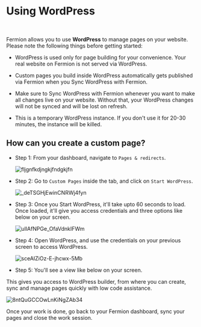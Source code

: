 # Using WordPress

<br>

Fermion allows you to use **WordPress** to manage pages on your website. Please note the following things before getting started:

- WordPress is used only for page building for your convenience. Your real website on Fermion is not served via WordPress.

- Custom pages you build inside WordPress automatically gets published via Fermion when you Sync WordPress with Fermion.

- Make sure to Sync WordPress with Fermion whenever you want to make all changes live on your website. Without that, your WordPress changes will not be synced and will be lost on refresh.

- This is a temporary WordPress instance. If you don't use it for 20-30 minutes, the instance will be killed.

## How can you create a custom page?

- Step 1: From your dashboard, navigate to `Pages & redirects`.

  ![fljgnfkdjngkjfndgkjfn](https://codedamn-website-assets.s3.us-east-1.amazonaws.com/uploads/24-11-2024/32%402x.zmznlx.png)

- Step 2: Go to `Custom Pages` inside the tab, and click on `Start WordPress`.

  ![_deTSGHjEwinCNRWj4fyn](https://creator-assets.codedamn.com/fermion-instructor/02-08-2024/instructor_66467ae8ada1f52e23942268/_deTSGHjEwinCNRWj4fyn)

- Step 3: Once you Start WordPress, it'll take upto 60 seconds to load. Once loaded, it'll give you access credentials and three options like below on your screen.

  ![uIlAfNPGe_OfaVdnkIFWm](https://creator-assets.codedamn.com/fermion-instructor/02-08-2024/instructor_66467ae8ada1f52e23942268/uIlAfNPGe_OfaVdnkIFWm)

- Step 4: Open WordPress, and use the credentials on your previous screen to access WordPress.

  ![sceAIZiOz-E-jhcwx-5Mb](https://creator-assets.codedamn.com/fermion-instructor/02-08-2024/instructor_66467ae8ada1f52e23942268/sceAIZiOz-E-jhcwx-5Mb)

- Step 5: You'll see a view like below on your screen.

This gives you access to WordPress builder, from where you can create, sync and manage pages quickly with low code assistance.

![8ntQuGCCOwLnKiNgZAb34](https://creator-assets.codedamn.com/fermion-instructor/02-08-2024/instructor_66467ae8ada1f52e23942268/8ntQuGCCOwLnKiNgZAb34)

Once your work is done, go back to your Fermion dashboard, sync your pages and close the work session.
